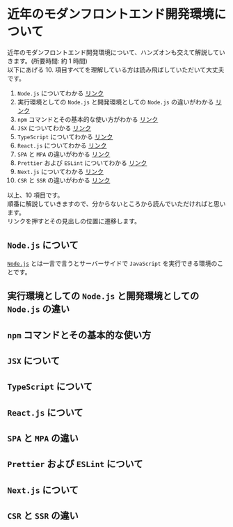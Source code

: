 # 近年のモダンフロントエンド開発環境について

近年のモダンフロントエンド開発環境について、ハンズオンも交えて解説していきます。(所要時間: 約 1 時間)  
以下にあげる 10. 項目すべてを理解している方は読み飛ばしていただいて大丈夫です。

1. `Node.js` についてわかる [リンク](#nodejs-について)
2. 実行環境としての `Node.js` と開発環境としての `Node.js` の違いがわかる [リンク](#実行環境としての-nodejs-と開発環境としての-nodejs-の違い)
3. `npm` コマンドとその基本的な使い方がわかる [リンク](#npm-コマンドとその基本的な使い方)
4. `JSX` についてわかる [リンク](#jsx-について)
5. `TypeScript` についてわかる [リンク](#typescript-について)
6. `React.js` についてわかる [リンク](#reactjs-について)
7. `SPA` と `MPA` の違いがわかる [リンク](#spa-と-mpa-の違い)
8. `Prettier` および `ESLint` についてわかる [リンク](#prettier-および-eslint-について)
9. `Next.js` についてわかる [リンク](#nextjs-について)
10. `CSR` と `SSR` の違いがわかる [リンク](#csr-と-ssr-の違い)

以上、10 項目です。  
順番に解説していきますので、分からないところから読んでいただければと思います。  
リンクを押すとその見出しの位置に遷移します。

## `Node.js` について

[`Node.js`](https://nodejs.org/en/about) とは一言で言うとサーバーサイドで `JavaScript` を実行できる環境のことです。

## 実行環境としての `Node.js` と開発環境としての `Node.js` の違い

## `npm` コマンドとその基本的な使い方

## `JSX` について

## `TypeScript` について

## `React.js` について

## `SPA` と `MPA` の違い

## `Prettier` および `ESLint` について

## `Next.js` について

## `CSR` と `SSR` の違い
